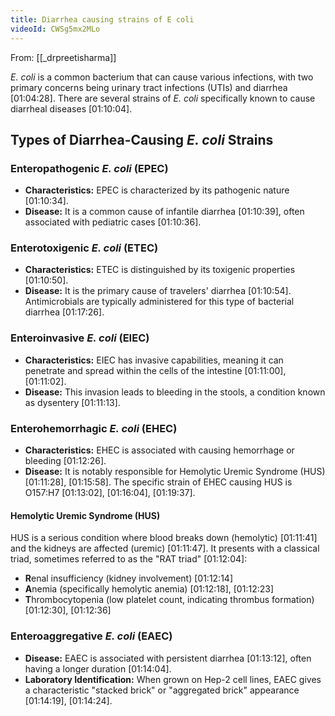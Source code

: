 ```yaml
---
title: Diarrhea causing strains of E coli
videoId: CWSg5mx2MLo
---
```


From: [[_drpreetisharma]] <br/> 

*E. coli* is a common bacterium that can cause various infections, with two primary concerns being urinary tract infections (UTIs) and diarrhea <a class="yt-timestamp" data-t="01:04:28">[01:04:28]</a>. There are several strains of *E. coli* specifically known to cause diarrheal diseases <a class="yt-timestamp" data-t="01:10:04">[01:10:04]</a>.

## Types of Diarrhea-Causing *E. coli* Strains

### Enteropathogenic *E. coli* (EPEC)
*   **Characteristics:** EPEC is characterized by its pathogenic nature <a class="yt-timestamp" data-t="01:10:34">[01:10:34]</a>.
*   **Disease:** It is a common cause of infantile diarrhea <a class="yt-timestamp" data-t="01:10:39">[01:10:39]</a>, often associated with pediatric cases <a class="yt-timestamp" data-t="01:10:36">[01:10:36]</a>.

### Enterotoxigenic *E. coli* (ETEC)
*   **Characteristics:** ETEC is distinguished by its toxigenic properties <a class="yt-timestamp" data-t="01:10:50">[01:10:50]</a>.
*   **Disease:** It is the primary cause of travelers' diarrhea <a class="yt-timestamp" data-t="01:10:54">[01:10:54]</a>. Antimicrobials are typically administered for this type of bacterial diarrhea <a class="yt-timestamp" data-t="01:17:26">[01:17:26]</a>.

### Enteroinvasive *E. coli* (EIEC)
*   **Characteristics:** EIEC has invasive capabilities, meaning it can penetrate and spread within the cells of the intestine <a class="yt-timestamp" data-t="01:11:00">[01:11:00]</a>, <a class="yt-timestamp" data-t="01:11:02">[01:11:02]</a>.
*   **Disease:** This invasion leads to bleeding in the stools, a condition known as dysentery <a class="yt-timestamp" data-t="01:11:13">[01:11:13]</a>.

### Enterohemorrhagic *E. coli* (EHEC)
*   **Characteristics:** EHEC is associated with causing hemorrhage or bleeding <a class="yt-timestamp" data-t="01:12:26">[01:12:26]</a>.
*   **Disease:** It is notably responsible for Hemolytic Uremic Syndrome (HUS) <a class="yt-timestamp" data-t="01:11:28">[01:11:28]</a>, <a class="yt-timestamp" data-t="01:15:58">[01:15:58]</a>. The specific strain of EHEC causing HUS is O157:H7 <a class="yt-timestamp" data-t="01:13:02">[01:13:02]</a>, <a class="yt-timestamp" data-t="01:16:04">[01:16:04]</a>, <a class="yt-timestamp" data-t="01:19:37">[01:19:37]</a>.

#### Hemolytic Uremic Syndrome (HUS)
HUS is a serious condition where blood breaks down (hemolytic) <a class="yt-timestamp" data-t="01:11:41">[01:11:41]</a> and the kidneys are affected (uremic) <a class="yt-timestamp" data-t="01:11:47">[01:11:47]</a>. It presents with a classical triad, sometimes referred to as the "RAT triad" <a class="yt-timestamp" data-t="01:12:04">[01:12:04]</a>:
*   **R**enal insufficiency (kidney involvement) <a class="yt-timestamp" data-t="01:12:14">[01:12:14]</a>
*   **A**nemia (specifically hemolytic anemia) <a class="yt-timestamp" data-t="01:12:18">[01:12:18]</a>, <a class="yt-timestamp" data-t="01:12:23">[01:12:23]</a>
*   **T**hrombocytopenia (low platelet count, indicating thrombus formation) <a class="yt-timestamp" data-t="01:12:30">[01:12:30]</a>, <a class="yt-timestamp" data-t="01:12:36">[01:12:36]</a>

### Enteroaggregative *E. coli* (EAEC)
*   **Disease:** EAEC is associated with persistent diarrhea <a class="yt-timestamp" data-t="01:13:12">[01:13:12]</a>, often having a longer duration <a class="yt-timestamp" data-t="01:14:04">[01:14:04]</a>.
*   **Laboratory Identification:** When grown on Hep-2 cell lines, EAEC gives a characteristic "stacked brick" or "aggregated brick" appearance <a class="yt-timestamp" data-t="01:14:19">[01:14:19]</a>, <a class="yt-timestamp" data-t="01:14:24">[01:14:24]</a>.